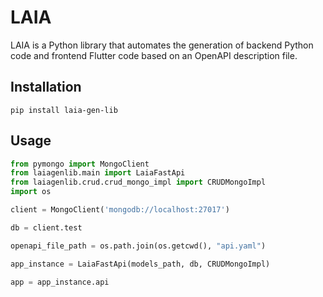 # LAIA 

LAIA is a Python library that automates the generation of backend Python code and frontend Flutter code based on an OpenAPI description file. 

## Installation

```
pip install laia-gen-lib
```

## Usage

```py
from pymongo import MongoClient
from laiagenlib.main import LaiaFastApi
from laiagenlib.crud.crud_mongo_impl import CRUDMongoImpl
import os

client = MongoClient('mongodb://localhost:27017')

db = client.test

openapi_file_path = os.path.join(os.getcwd(), "api.yaml")

app_instance = LaiaFastApi(models_path, db, CRUDMongoImpl)

app = app_instance.api
```